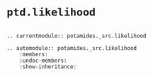 # `ptd.likelihood`

```{eval-rst}

.. currentmodule:: potamides._src.likelihood

.. automodule:: potamides._src.likelihood
    :members:
    :undoc-members:
    :show-inheritance:

```
